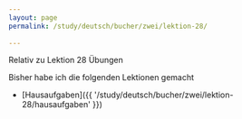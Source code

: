```yaml
---
layout: page
permalink: /study/deutsch/bucher/zwei/lektion-28/
           
---
```


Relativ zu Lektion 28 Übungen

Bisher habe ich die folgenden Lektionen gemacht

* [Hausaufgaben]({{ '/study/deutsch/bucher/zwei/lektion-28/hausaufgaben' }})
